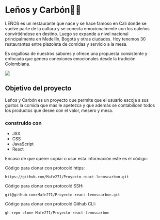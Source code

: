 # Leños y Carbón🥩🔥

LEÑOS es un restaurante que nace y se hace famoso en Cali donde se vuelve parte de la cultura y se conecta emocionalmente con los caleños convirtiéndose en destino. Luego se expande a nivel nacional principalmente en Medellín, Bogotá y otras ciudades. Hoy tenemos 30 restaurantes entre plazoleta de comidas y servicio a la mesa.

Es orgullosa de nuestros sabores y ofrece una propuesta consistente y enfocada que genera conexiones emocionales desde la tradición Colombiana.

![](https://www.guiacomercial.com.co/storage/Cali/663_Le%C3%B1os%20y%20Carbon_5d6d634c3a932.jpeg)

## Objetivo del proyecto

Leños y Carbón es un proyecto que permite que el usuario escoja a sus gustos la comida que mas le apetezca y que además se contabilicen todos los productos que desee con el valor, mesero y mesa.

### construido con
- JSX
- CSS
- JavaScript
- React

Encaso de que querer copiar o usar esta información este es el código:

Código para clonar con protocoló https:

```
https://github.com/Mafe271/Proyecto-react-lenoscarbon.git
```
Código para clonar con protocoló SSH:


```
git@github.com:Mafe271/Proyecto-react-lenoscarbon.git
```
Código para clonar con protocoló Github CLI:

```
gh repo clone Mafe271/Proyecto-react-lenoscarbon
```




